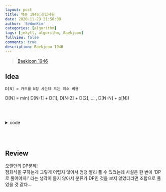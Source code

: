 ```yaml
---
layout: post
title: 백준 1946:신입사원
date: 2020-11-29 21:56:00
author: 'SeWonKim'
categories: [algorithm]
tags: [jekyll, algorithm, Baekjoon]
fullview: false
comments: true
description: Baekjoon 1946
---
```


> [Baekjoon 1946](https://www.acmicpc.net/problem/1946)

## Idea

`D[N] = 카드를 N장 사는데 드는 최소 비용`

D[N] = min( D[N-1] + D[1], D[N-2] + D[2], ... , D[N-N] + p[N])

&nbsp;  
&nbsp;

<details>
    <summary>code</summary>
    <div markdown="1">

    ``` java

    import java.io.BufferedReader;
    import java.io.InputStreamReader;
    import java.util.StringTokenizer;

    public class Main {

        public static void main(String[] args) throws Exception{
            BufferedReader br = new BufferedReader(new InputStreamReader(System.in));
            int N = Integer.parseInt(br.readLine());

            StringTokenizer st = new StringTokenizer(br.readLine(), " ");
            int[] p = new int[N+1];
            for (int i = 1; i <= N; i++) {
                p[i] = Integer.parseInt(st.nextToken());
            }

            // D[N] = 카드를 N장 사는데 드는 최소 비용
            // D[N] = min( D[N-1] + D[1], D[N-2] + D[2], ... , D[N-N] + p[N])
            int[] D = new int[N+1];
            D[1] = p[1];
            for (int i = 2; i <= N; i++) {

                int min = Integer.MAX_VALUE;
                for (int j = 1; j <=i; j++) {
                    int tmp = D[i-j] + p[j];
                    min = Math.min(min, tmp);
                }
                D[i] = min;
            }

            System.out.println(D[N]);
        }

    }

    ```

</div>
</details>

&nbsp;  
&nbsp;

## Review

오랜만의 DP문제!  
점화식을 구하는게 그렇게 어렵지 않아서 엄청 빨리 풀 수 있었는데 사실은 한 번에 'DP로 풀어야지!' 라는 생각이 들지 않아서 분류가 DP인 것을 보지 않았더라면 조합으로 풀었을 것 같다...

&nbsp;  
&nbsp;
